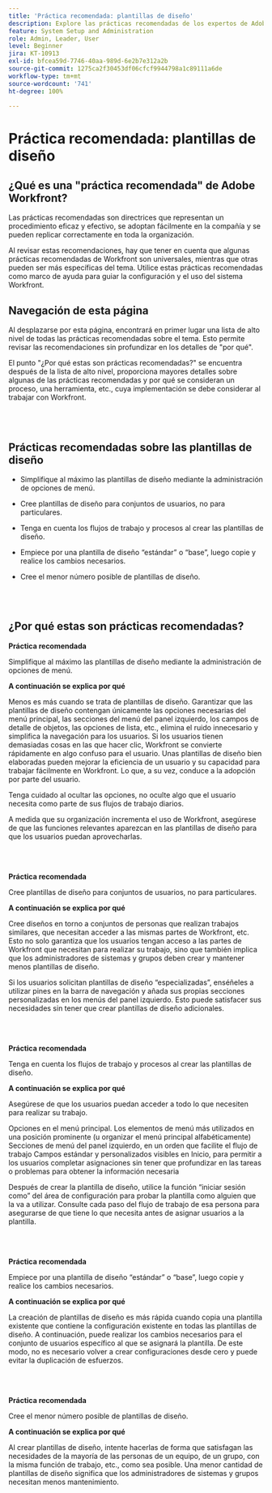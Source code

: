```yaml
---
title: 'Práctica recomendada: plantillas de diseño'
description: Explore las prácticas recomendadas de los expertos de Adobe Workfront sobre la configuración, administración y uso de plantillas de diseño de Workfront.
feature: System Setup and Administration
role: Admin, Leader, User
level: Beginner
jira: KT-10913
exl-id: bfcea59d-7746-40aa-989d-6e2b7e312a2b
source-git-commit: 1275ca2f30453df06cfcf9944798a1c89111a6de
workflow-type: tm+mt
source-wordcount: '741'
ht-degree: 100%

---
```


# Práctica recomendada: plantillas de diseño

## ¿Qué es una &quot;práctica recomendada&quot; de Adobe Workfront?

Las prácticas recomendadas son directrices que representan un procedimiento eficaz y efectivo, se adoptan fácilmente en la compañía y se pueden replicar correctamente en toda la organización.

Al revisar estas recomendaciones, hay que tener en cuenta que algunas prácticas recomendadas de Workfront son universales, mientras que otras pueden ser más específicas del tema. Utilice estas prácticas recomendadas como marco de ayuda para guiar la configuración y el uso del sistema Workfront.

## Navegación de esta página

Al desplazarse por esta página, encontrará en primer lugar una lista de alto nivel de todas las prácticas recomendadas sobre el tema. Esto permite revisar las recomendaciones sin profundizar en los detalles de &quot;por qué&quot;.

El punto &quot;¿Por qué estas son prácticas recomendadas?&quot; se encuentra después de la lista de alto nivel, proporciona mayores detalles sobre algunas de las prácticas recomendadas y por qué se consideran un proceso, una herramienta, etc., cuya implementación se debe considerar al trabajar con Workfront.

</br>
</br>

## Prácticas recomendadas sobre las plantillas de diseño

* Simplifique al máximo las plantillas de diseño mediante la administración de opciones de menú.

* Cree plantillas de diseño para conjuntos de usuarios, no para particulares.

* Tenga en cuenta los flujos de trabajo y procesos al crear las plantillas de diseño.

* Empiece por una plantilla de diseño “estándar” o “base”, luego copie y realice los cambios necesarios.

* Cree el menor número posible de plantillas de diseño.

</br>
</br>

## ¿Por qué estas son prácticas recomendadas?

**Práctica recomendada**

Simplifique al máximo las plantillas de diseño mediante la administración de opciones de menú.

**A continuación se explica por qué**

Menos es más cuando se trata de plantillas de diseño. Garantizar que las plantillas de diseño contengan únicamente las opciones necesarias del menú principal, las secciones del menú del panel izquierdo, los campos de detalle de objetos, las opciones de lista, etc., elimina el ruido innecesario y simplifica la navegación para los usuarios. Si los usuarios tienen demasiadas cosas en las que hacer clic, Workfront se convierte rápidamente en algo confuso para el usuario. Unas plantillas de diseño bien elaboradas pueden mejorar la eficiencia de un usuario y su capacidad para trabajar fácilmente en Workfront. Lo que, a su vez, conduce a la adopción por parte del usuario.

Tenga cuidado al ocultar las opciones, no oculte algo que el usuario necesita como parte de sus flujos de trabajo diarios.

A medida que su organización incrementa el uso de Workfront, asegúrese de que las funciones relevantes aparezcan en las plantillas de diseño para que los usuarios puedan aprovecharlas.

</br>
</br>

**Práctica recomendada**

Cree plantillas de diseño para conjuntos de usuarios, no para particulares.

**A continuación se explica por qué**

Cree diseños en torno a conjuntos de personas que realizan trabajos similares, que necesitan acceder a las mismas partes de Workfront, etc. Esto no solo garantiza que los usuarios tengan acceso a las partes de Workfront que necesitan para realizar su trabajo, sino que también implica que los administradores de sistemas y grupos deben crear y mantener menos plantillas de diseño.

Si los usuarios solicitan plantillas de diseño “especializadas”, enséñeles a utilizar pines en la barra de navegación y añada sus propias secciones personalizadas en los menús del panel izquierdo. Esto puede satisfacer sus necesidades sin tener que crear plantillas de diseño adicionales.

</br>
</br>

**Práctica recomendada**

Tenga en cuenta los flujos de trabajo y procesos al crear las plantillas de diseño.

**A continuación se explica por qué**

Asegúrese de que los usuarios puedan acceder a todo lo que necesiten para realizar su trabajo.

Opciones en el menú principal. Los elementos de menú más utilizados en una posición prominente (u organizar el menú principal alfabéticamente) 
Secciones de menú del panel izquierdo, en un orden que facilite el flujo de trabajo
Campos estándar y personalizados visibles en Inicio, para permitir a los usuarios completar asignaciones sin tener que profundizar en las tareas o problemas para obtener la información necesaria

Después de crear la plantilla de diseño, utilice la función “iniciar sesión como” del área de configuración para probar la plantilla como alguien que la va a utilizar. Consulte cada paso del flujo de trabajo de esa persona para asegurarse de que tiene lo que necesita antes de asignar usuarios a la plantilla.

</br>
</br>

**Práctica recomendada**

Empiece por una plantilla de diseño “estándar” o “base”, luego copie y realice los cambios necesarios.

**A continuación se explica por qué**

La creación de plantillas de diseño es más rápida cuando copia una plantilla existente que contiene la configuración existente en todas las plantillas de diseño. A continuación, puede realizar los cambios necesarios para el conjunto de usuarios específico al que se asignará la plantilla. De este modo, no es necesario volver a crear configuraciones desde cero y puede evitar la duplicación de esfuerzos.

</br>
</br>


**Práctica recomendada**

Cree el menor número posible de plantillas de diseño.

**A continuación se explica por qué**

Al crear plantillas de diseño, intente hacerlas de forma que satisfagan las necesidades de la mayoría de las personas de un equipo, de un grupo, con la misma función de trabajo, etc., como sea posible. Una menor cantidad de plantillas de diseño significa que los administradores de sistemas y grupos necesitan menos mantenimiento.

